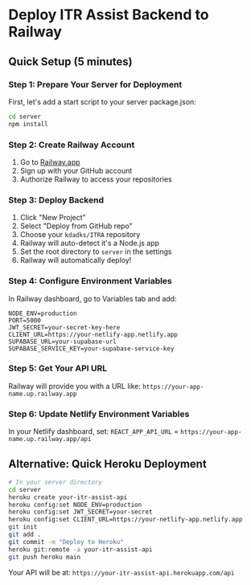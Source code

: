 # Deploy ITR Assist Backend to Railway

## Quick Setup (5 minutes)

### Step 1: Prepare Your Server for Deployment

First, let's add a start script to your server package.json:

```bash
cd server
npm install
```

### Step 2: Create Railway Account
1. Go to [Railway.app](https://railway.app)
2. Sign up with your GitHub account
3. Authorize Railway to access your repositories

### Step 3: Deploy Backend
1. Click "New Project" 
2. Select "Deploy from GitHub repo"
3. Choose your `kdadks/ITRA` repository
4. Railway will auto-detect it's a Node.js app
5. Set the root directory to `server` in the settings
6. Railway will automatically deploy!

### Step 4: Configure Environment Variables
In Railway dashboard, go to Variables tab and add:

```
NODE_ENV=production
PORT=5000
JWT_SECRET=your-secret-key-here
CLIENT_URL=https://your-netlify-app.netlify.app
SUPABASE_URL=your-supabase-url
SUPABASE_SERVICE_KEY=your-supabase-service-key
```

### Step 5: Get Your API URL
Railway will provide you with a URL like: `https://your-app-name.up.railway.app`

### Step 6: Update Netlify Environment Variables
In your Netlify dashboard, set:
`REACT_APP_API_URL` = `https://your-app-name.up.railway.app/api`

## Alternative: Quick Heroku Deployment

```bash
# In your server directory
cd server
heroku create your-itr-assist-api
heroku config:set NODE_ENV=production
heroku config:set JWT_SECRET=your-secret
heroku config:set CLIENT_URL=https://your-netlify-app.netlify.app
git init
git add .
git commit -m "Deploy to Heroku"
heroku git:remote -a your-itr-assist-api
git push heroku main
```

Your API will be at: `https://your-itr-assist-api.herokuapp.com/api`

